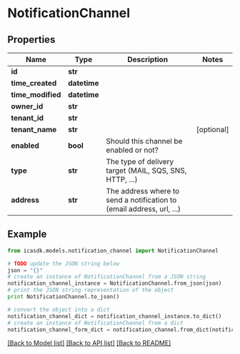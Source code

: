 # NotificationChannel


## Properties
Name | Type | Description | Notes
------------ | ------------- | ------------- | -------------
**id** | **str** |  | 
**time_created** | **datetime** |  | 
**time_modified** | **datetime** |  | 
**owner_id** | **str** |  | 
**tenant_id** | **str** |  | 
**tenant_name** | **str** |  | [optional] 
**enabled** | **bool** | Should this channel be enabled or not? | 
**type** | **str** | The type of delivery target (MAIL, SQS, SNS, HTTP, ...) | 
**address** | **str** | The address where to send a notification to (email address, url, ...) | 

## Example

```python
from icasdk.models.notification_channel import NotificationChannel

# TODO update the JSON string below
json = "{}"
# create an instance of NotificationChannel from a JSON string
notification_channel_instance = NotificationChannel.from_json(json)
# print the JSON string representation of the object
print NotificationChannel.to_json()

# convert the object into a dict
notification_channel_dict = notification_channel_instance.to_dict()
# create an instance of NotificationChannel from a dict
notification_channel_form_dict = notification_channel.from_dict(notification_channel_dict)
```
[[Back to Model list]](../README.md#documentation-for-models) [[Back to API list]](../README.md#documentation-for-api-endpoints) [[Back to README]](../README.md)


